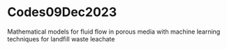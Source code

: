 # Codes09Dec2023
Mathematical models for fluid flow in porous media with machine learning techniques for landfill waste leachate
